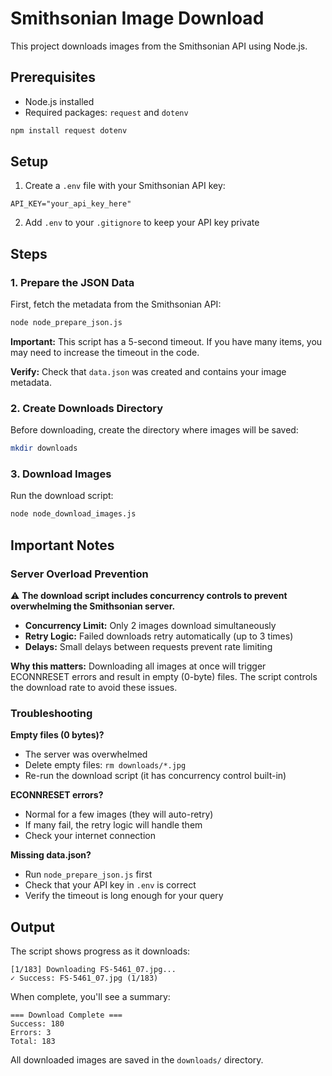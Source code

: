 # Smithsonian Image Download

This project downloads images from the Smithsonian API using Node.js.

## Prerequisites

- Node.js installed
- Required packages: `request` and `dotenv`

```bash
npm install request dotenv
```

## Setup

1. Create a `.env` file with your Smithsonian API key:
```
API_KEY="your_api_key_here"
```

2. Add `.env` to your `.gitignore` to keep your API key private

## Steps

### 1. Prepare the JSON Data

First, fetch the metadata from the Smithsonian API:

```bash
node node_prepare_json.js
```

**Important:** This script has a 5-second timeout. If you have many items, you may need to increase the timeout in the code.

**Verify:** Check that `data.json` was created and contains your image metadata.

### 2. Create Downloads Directory

Before downloading, create the directory where images will be saved:

```bash
mkdir downloads
```

### 3. Download Images

Run the download script:

```bash
node node_download_images.js
```

## Important Notes

### Server Overload Prevention

⚠️ **The download script includes concurrency controls to prevent overwhelming the Smithsonian server.**

- **Concurrency Limit:** Only 2 images download simultaneously
- **Retry Logic:** Failed downloads retry automatically (up to 3 times)
- **Delays:** Small delays between requests prevent rate limiting

**Why this matters:** Downloading all images at once will trigger ECONNRESET errors and result in empty (0-byte) files. The script controls the download rate to avoid these issues.

### Troubleshooting

**Empty files (0 bytes)?**
- The server was overwhelmed
- Delete empty files: `rm downloads/*.jpg`
- Re-run the download script (it has concurrency control built-in)

**ECONNRESET errors?**
- Normal for a few images (they will auto-retry)
- If many fail, the retry logic will handle them
- Check your internet connection

**Missing data.json?**
- Run `node_prepare_json.js` first
- Check that your API key in `.env` is correct
- Verify the timeout is long enough for your query

## Output

The script shows progress as it downloads:
```
[1/183] Downloading FS-5461_07.jpg...
✓ Success: FS-5461_07.jpg (1/183)
```

When complete, you'll see a summary:
```
=== Download Complete ===
Success: 180
Errors: 3
Total: 183
```

All downloaded images are saved in the `downloads/` directory.

